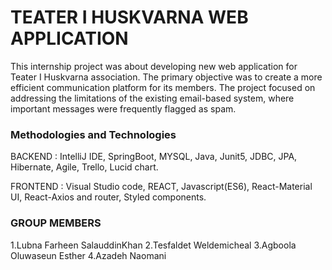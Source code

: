 # TEATER I HUSKVARNA WEB APPLICATION

This internship project was about developing new web application for  Teater I Huskvarna association. The primary objective was to create a more efficient communication platform for its members. The project focused on addressing the limitations of the existing email-based system, where important messages were frequently flagged as spam.

### Methodologies and Technologies

BACKEND : IntelliJ IDE, SpringBoot, MYSQL, Java, Junit5, JDBC, JPA, Hibernate, Agile, Trello, Lucid chart.

FRONTEND : Visual Studio code, REACT, Javascript(ES6), React-Material UI, React-Axios and router, Styled components.

### GROUP MEMBERS

1.Lubna Farheen SalauddinKhan
2.Tesfaldet Weldemicheal
3.Agboola Oluwaseun Esther
4.Azadeh Naomani


